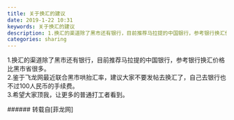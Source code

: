 ```yaml
---
title: 关于换汇的建议
date: 2019-1-22 10:31
keywords: 关于换汇的建议
description: 1.换汇的渠道除了黑市还有银行，目前推荐马拉提的中国银行，参考银行换汇价格比黑市省很多。2.鉴于飞龙网最近联合黑市哄抬汇率，建议大家不要发帖去换汇了，自己去银行也不过100人民币的手续费。3.希望大家顶我，让更多的普通打工者看到。
categories: sharing
---
```

<td class="t_f" id="postmessage_2763092">

1.换汇的渠道除了黑市还有银行，目前推荐马拉提的中国银行，参考银行换汇价格比黑市省很多。<br/>
2.鉴于飞龙网最近联合黑市哄抬汇率，建议大家不要发帖去换汇了，自己去银行也不过100人民币的手续费。<br/>
3.希望大家顶我，让更多的普通打工者看到。<br/>
</td>
###### 转载自[菲龙网]
